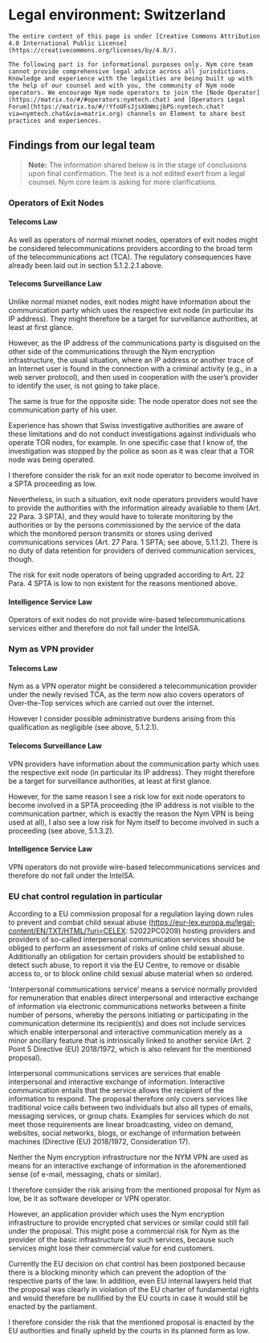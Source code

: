 # Legal environment: Switzerland

```admonish info
The entire content of this page is under [Creative Commons Attribution 4.0 International Public License](https://creativecommons.org/licenses/by/4.0/).
```

```admonish warning
The following part is for informational purposes only. Nym core team cannot provide comprehensive legal advice across all jurisdictions. Knowledge and experience with the legalities are being built up with the help of our counsel and with you, the community of Nym node operators. We encourage Nym node operators to join the [Node Operator](https://matrix.to/#/#operators:nymtech.chat) and [Operators Legal Forum](https://matrix.to/#/!YfoUFsJjsXbWmijbPG:nymtech.chat?via=nymtech.chat&via=matrix.org) channels on Element to share best practices and experiences.
```

## Findings from our legal team

> **Note:** The information shared below is in the stage of conclusions upon final confirmation. The text is a not edited exert from a legal counsel. Nym core team is asking for more clarifications. 

### Operators of Exit Nodes

#### Telecoms Law

As well as operators of normal mixnet nodes, operators of exit nodes might be considered telecommunications providers according to the broad term of the telecommunications act (TCA).
The regulatory consequences have already been laid out in section 5.1.2.2.1 above.

#### Telecoms Surveillance Law

Unlike normal mixnet nodes, exit nodes might have information about the communication party which uses the respective exit node (in particular its IP address). They might therefore be a target for surveillance authorities, at least at first glance.

However, as the IP address of the communications party is disguised on the other side of the communications through the Nym encryption infrastructure, the usual situation, where an IP address or another trace of an Internet user is found in the connection with a criminal activity (e.g., in a web server protocol), and then used in cooperation with the user’s provider to identify the user, is not going to take place.
 
The same is true for the opposite side: The node operator does not see the communication party of his user.

Experience has shown that Swiss investigative authorities are aware of these limitations and do not conduct investigations against individuals who operate TOR nodes, for example. In one specific case that I know of, the investigation was stopped by the police as soon as it was clear that a TOR node was being operated.

I therefore consider the risk for an exit node operator to become involved in a SPTA proceeding as low.

Nevertheless, in such a situation, exit node operators providers would have to provide the authorities with the information already available to them (Art. 22 Para. 3 SPTA), and they would have to tolerate monitoring by the authorities or by the persons commissioned by the service of the data which the monitored person transmits or stores using derived communications services (Art. 27 Para. 1 SPTA; see above, 5.1.1.2). There is no duty of data retention for providers of derived communication services, though.

The risk for exit node operators of being upgraded according to Art. 22 Para. 4 SPTA is low to non existent for the reasons mentioned above.

#### Intelligence Service Law

Operators of exit nodes do not provide wire-based telecommunications services either and therefore do not fall under the IntelSA.

### Nym as VPN provider

#### Telecoms Law

Nym as a VPN operator might be considered a telecommunication provider under the newly revised TCA, as the term now also covers operators of Over-the-Top services which are carried out over the internet. 

However I consider possible administrative burdens arising from this qualification as negligible (see above, 5.1.2.1).

#### Telecoms Surveillance Law

VPN providers have information about the communication party which uses the respective exit node (in particular its IP address). They might therefore be a target for surveillance authorities, at least at first glance.

However, for the same reason I see a risk low for exit node operators to become involved in a SPTA proceeding (the IP address is not visible to the communication partner, which is exactly the reason the Nym VPN is being used at all), I also see a low risk for Nym itself to become involved in such a proceeding (see above, 5.1.3.2).

#### Intelligence Service Law

VPN operators do not provide wire-based telecommunications services and therefore do not fall under the IntelSA.

### EU chat control regulation in particular

According to a EU commission proposal for a regulation laying down rules to prevent and combat child sexual abuse (https://eur-lex.europa.eu/legal-content/EN/TXT/HTML/?uri=CELEX: 52022PC0209) hosting providers and providers of so-called interpersonal communication services should be obliged to perform an assessment of risks of online child sexual abuse. Additionally an obligation for certain providers should be established to detect such abuse, to report it via the EU Centre, to remove or disable access to, or to block online child sexual abuse material when so ordered.

'Interpersonal communications service’ means a service normally provided for remuneration that enables direct interpersonal and interactive exchange of information via electronic communications networks between a finite number of persons, whereby the persons initiating or participating in the communication determine its recipient(s) and does not include services which enable interpersonal and interactive communication merely as a minor ancillary feature that is intrinsically linked to another service (Art. 2 Point 5 Directive (EU) 2018/1972, which is also relevant for the mentioned proposal).

Interpersonal communications services are services that enable interpersonal and interactive exchange of information. Interactive communication entails that the service allows the recipient of the information to respond. The proposal therefore only covers services like traditional voice calls between two individuals but also all types of emails, messaging services, or group chats. Examples for services which do not meet those requirements are linear broadcasting, video on demand, websites, social networks, blogs, or exchange of information between machines (Directive (EU) 2018/1972, Consideration 17).

Neither the Nym encryption infrastructure nor the NYM VPN are used as means for an interactive exchange of information in the aforementioned sense (of e-mail, messaging, chats or similar).
 
I therefore consider the risk arising from the mentioned proposal for Nym as low, be it as software developer or VPN operator. 

However, an application provider which uses the Nym encryption infrastructure to provide encrypted chat services or similar could still fall under the proposal. This might pose a commercial risk for Nym as the provider of the basic infrastructure for such services, because such services might lose their commercial value for end customers.

Currently the EU decision on chat control has been postponed because there is a blocking minority which can prevent the adoption of the respective parts of the law. In addition, even EU internal lawyers held that the proposal was clearly in violation of the EU charter of fundamental rights and would therefore be nullified by the EU courts in case it would still be enacted by the parliament. 

I therefore consider the risk that the mentioned proposal is enacted by the EU authorities and finally upheld by the courts in its planned form as low.

